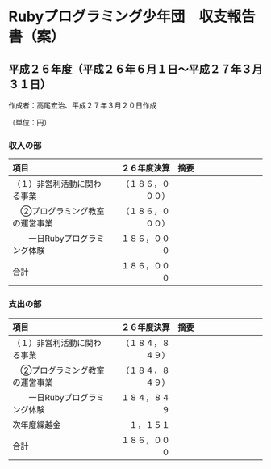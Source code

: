 # Rubyプログラミング少年団　収支報告書（案）

## 平成２６年度（平成２６年６月１日～平成２７年３月３１日）

作成者：高尾宏治、平成２７年３月２０日作成

（単位：円）

### 収入の部

| 項目 | ２６年度決算 | 摘要 |
|:-----|-------:|:-----|
| （１）非営利活動に関わる事業 | （１８６，０００） | |
| 　②プログラミング教室の運営事業 | （１８６，０００） | |
| 　　一日Rubyプログラミング体験 | １８６，０００ | |
| 合計 | １８６，０００ | 　　　　　　　　　　 |

### 支出の部

| 項目 | ２６年度決算 | 摘要 |
|:-----|-------:|:-----|
| （１）非営利活動に関わる事業 | （１８４，８４９） | |
| 　②プログラミング教室の運営事業 | （１８４，８４９） | |
| 　　一日Rubyプログラミング体験 | １８４，８４９ | |
| 次年度繰越金 | １，１５１ | |
| 合計 | １８６，０００ | 　　　　　　　　　　 |

